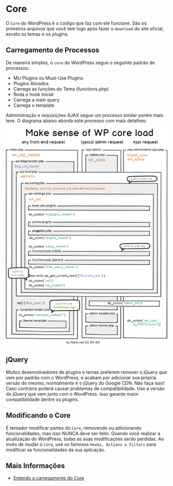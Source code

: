 # Core

O `Core` do WordPress é o código que faz com ele funcione. São os primeiros arquivos que você tem logo após fazer o `download` do site oficial, exceto os temas e os plugins.

## Carregamento de Processos

De maneira simples, o `core` do WordPress segue o seguinte padrão de processos:

* MU Plugins ou Must-Use Plugins
* Plugins Ativados
* Carrega as funções do Tema \(functions.php\)
* Roda o hook inicial
* Carrega a main query
* Carrega o template

Administração e requisições AJAX segue um processo similar porém mais leve. O diagrama abaixo aborda este processo com mais detalhes:

[![Carregando o Core do WordPress](.gitbook/assets/wordpress_core_load%20%282%29.png)](https://github.com/tomjn/wordpress-the-right-way/tree/08f12364c6d37d9e52debefbfb58dba12e229e20/pt-br/assets/wordpress_core_load.png)

## jQuery

Muitos desenvolvedores de plugins e temas preferem remover o jQuery que vem por padrão com o WordPress, e acabam por adicionar sua própria versão do mesmo, normalmente é o jQuery do Google CDN. Não faça isso! Caso contrário poderá causar problemas de compatibilidade. Use a versão do jQuery que vem junto com o WordPress. Isso garante maior compatibilidade dentre os plugins.

## Modificando o Core

É tentador modificar partes do `Core`, removendo ou adicionando funcionalidades, mas isso NUNCA deve ser feito. Quando você realizar a atualização do WordPress, todas as suas modificações serão perdidas. Ao invés de mudar o `Core`, use os famosos `Hooks, Actions e Filters` para modificar as funcionalidades da sua aplicação.

## Mais Informações

* [Entendo o carregamento do Core](http://www.rarst.net/wordpress/wordpress-core-load/)


